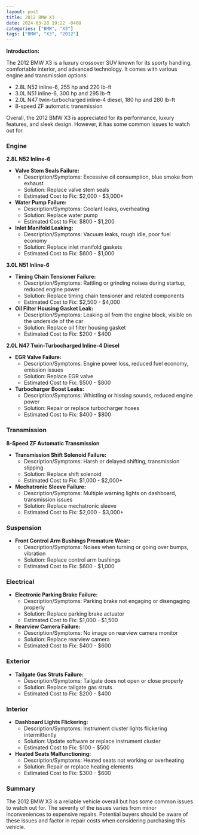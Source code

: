 ```yaml
---
layout: post
title: 2012 BMW X3
date: 2024-03-28 19:22 -0400
categories: ["BMW", "X3"]
tags: ["BMW", "X3", "2012"]
---
```

**Introduction:**

The 2012 BMW X3 is a luxury crossover SUV known for its sporty handling, comfortable interior, and advanced technology. It comes with various engine and transmission options:

* 2.8L N52 inline-6, 255 hp and 220 lb-ft
* 3.0L N51 inline-6, 300 hp and 295 lb-ft
* 2.0L N47 twin-turbocharged inline-4 diesel, 180 hp and 280 lb-ft
* 8-speed ZF automatic transmission

Overall, the 2012 BMW X3 is appreciated for its performance, luxury features, and sleek design. However, it has some common issues to watch out for.

### Engine

**2.8L N52 Inline-6**

* **Valve Stem Seals Failure:**
  * Description/Symptoms: Excessive oil consumption, blue smoke from exhaust
  * Solution: Replace valve stem seals
  * Estimated Cost to Fix: $2,000 - $3,000+
* **Water Pump Failure:**
  * Description/Symptoms: Coolant leaks, overheating
  * Solution: Replace water pump
  * Estimated Cost to Fix: $800 - $1,200
* **Inlet Manifold Leaking:**
  * Description/Symptoms: Vacuum leaks, rough idle, poor fuel economy
  * Solution: Replace inlet manifold gaskets
  * Estimated Cost to Fix: $600 - $1,000

**3.0L N51 Inline-6**

* **Timing Chain Tensioner Failure:**
  * Description/Symptoms: Rattling or grinding noises during startup, reduced engine power
  * Solution: Replace timing chain tensioner and related components
  * Estimated Cost to Fix: $2,500 - $4,000
* **Oil Filter Housing Gasket Leak:**
  * Description/Symptoms: Leaking oil from the engine block, visible on the underside of the car
  * Solution: Replace oil filter housing gasket
  * Estimated Cost to Fix: $200 - $400

**2.0L N47 Twin-Turbocharged Inline-4 Diesel**

* **EGR Valve Failure:**
  * Description/Symptoms: Engine power loss, reduced fuel economy, emission issues
  * Solution: Replace EGR valve
  * Estimated Cost to Fix: $500 - $800
* **Turbocharger Boost Leaks:**
  * Description/Symptoms: Whistling or hissing sounds, reduced engine power
  * Solution: Repair or replace turbocharger hoses
  * Estimated Cost to Fix: $400 - $800

### Transmission

**8-Speed ZF Automatic Transmission**

* **Transmission Shift Solenoid Failure:**
  * Description/Symptoms: Harsh or delayed shifting, transmission slipping
  * Solution: Replace shift solenoid
  * Estimated Cost to Fix: $1,000 - $2,000+
* **Mechatronic Sleeve Failure:**
  * Description/Symptoms: Multiple warning lights on dashboard, transmission issues
  * Solution: Replace mechatronic sleeve
  * Estimated Cost to Fix: $2,000 - $3,000+

### Suspension

* **Front Control Arm Bushings Premature Wear:**
  * Description/Symptoms: Noises when turning or going over bumps, vibration
  * Solution: Replace control arm bushings
  * Estimated Cost to Fix: $600 - $1,000

### Electrical

* **Electronic Parking Brake Failure:**
  * Description/Symptoms: Parking brake not engaging or disengaging properly
  * Solution: Replace parking brake actuator
  * Estimated Cost to Fix: $1,000 - $1,500
* **Rearview Camera Failure:**
  * Description/Symptoms: No image on rearview camera monitor
  * Solution: Replace rearview camera
  * Estimated Cost to Fix: $400 - $600

### Exterior

* **Tailgate Gas Struts Failure:**
  * Description/Symptoms: Tailgate does not open or close properly
  * Solution: Replace tailgate gas struts
  * Estimated Cost to Fix: $200 - $400

### Interior

* **Dashboard Lights Flickering:**
  * Description/Symptoms: Instrument cluster lights flickering intermittently
  * Solution: Update software or replace instrument cluster
  * Estimated Cost to Fix: $100 - $500
* **Heated Seats Malfunctioning:**
  * Description/Symptoms: Heated seats not working or overheating
  * Solution: Repair or replace heating elements
  * Estimated Cost to Fix: $300 - $600

### Summary

The 2012 BMW X3 is a reliable vehicle overall but has some common issues to watch out for. The severity of the issues varies from minor inconveniences to expensive repairs. Potential buyers should be aware of these issues and factor in repair costs when considering purchasing this vehicle.
